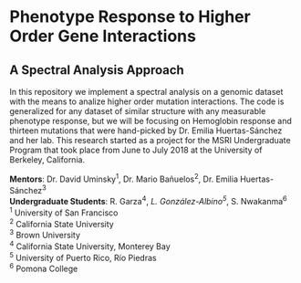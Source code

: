 # Phenotype Response to Higher Order Gene Interactions
## A Spectral Analysis Approach  
In this repository we implement a spectral analysis on a genomic dataset with the means to analize higher order mutation interactions. The code is generalized for any dataset of similar structure with any measurable phenotype response, but we will be focusing on Hemoglobin response and thirteen mutations that were hand-picked by Dr. Emilia Huertas-Sánchez and her lab. This research started as a project for the MSRI Undergraduate Program that took place from June to July 2018 at the University of Berkeley, California.  

**Mentors**: Dr. David Uminsky<sup>1</sup>, Dr. Mario Bañuelos<sup>2</sup>, Dr. Emilia Huertas-Sánchez<sup>3</sup>  
**Undergraduate Students**: R. Garza<sup>4</sup>, _L. González-Albino<sup>5</sup>_, S. Nwakanma<sup>6</sup>   
<sup>1</sup> University of San Francisco  
<sup>2</sup> California State University  
<sup>3</sup> Brown University  
<sup>4</sup> California State University, Monterey Bay  
<sup>5</sup> University of Puerto Rico, Río Piedras  
<sup>6</sup> Pomona College 
